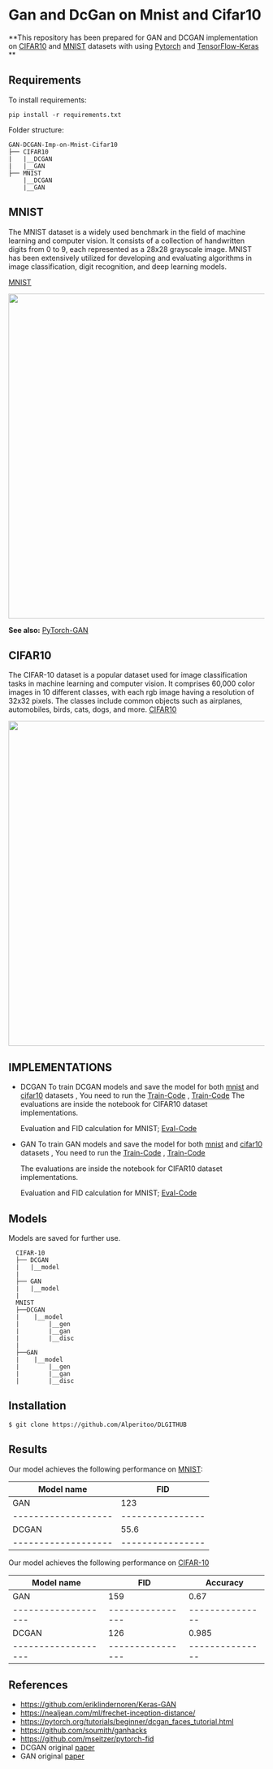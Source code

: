
# Gan and DcGan on Mnist and Cifar10
**This repository has been prepared for GAN and DCGAN implementation on [CIFAR10](#cifar10) and [MNIST](#mnist) datasets with using [Pytorch](https://pytorch.org/) and [TensorFlow-Keras](https://www.tensorflow.org/?hl=tr) **

## Requirements

To install requirements:
```setup
pip install -r requirements.txt
```

Folder structure:

```console
GAN-DCGAN-Imp-on-Mnist-Cifar10
├── CIFAR10
|   |__DCGAN
|   |__GAN
├── MNIST
    |__DCGAN
    |__GAN

```
## MNIST
The MNIST dataset is a widely used benchmark in the field of machine learning and computer vision. It consists of a collection of handwritten digits from 0 to 9, each represented as a 28x28 grayscale image. MNIST has been extensively utilized for developing and evaluating algorithms in image classification, digit recognition, and deep learning models.

[MNIST](https://paperswithcode.com/dataset/mnist)


<p align="center">
    <img src="https://production-media.paperswithcode.com/datasets/MNIST-0000000001-2e09631a_09liOmx.jpg" width="640"\>
</p>

<b>See also:</b> [PyTorch-GAN](https://github.com/eriklindernoren/PyTorch-GAN)

## CIFAR10
The CIFAR-10 dataset is a popular dataset used for image classification tasks in machine learning and computer vision. It comprises 60,000 color images in 10 different classes, with each rgb image having a resolution of 32x32 pixels. The classes include common objects such as airplanes, automobiles, birds, cats, dogs, and more.
[CIFAR10](https://paperswithcode.com/dataset/cifar-10)


<p align="center">
    <img src="https://production-media.paperswithcode.com/datasets/4fdf2b82-2bc3-4f97-ba51-400322b228b1.png" width="640"\>
</p>

## IMPLEMENTATIONS
* DCGAN
  To train DCGAN models and save the model for both [mnist](#mnist) and [cifar10](#cifar10) datasets , 
  You need to run the 
  [Train-Code](MNIST/DCGAN/MNISTDCGAN.ipynb) , [Train-Code](CIFAR-10/DCGAN/DCGAN-CIFAR10.ipynb)
  The evaluations are inside the notebook for CIFAR10 dataset implementations.
  
  Evaluation and FID calculation for MNIST;
   [Eval-Code](MNIST/DCGAN/eval_fid.ipynb) 
* GAN
  To train GAN models and save the model for both [mnist](#mnist) and [cifar10](#cifar10) datasets , 
  You need to run the 
  [Train-Code](MNIST/GAN/GAN-MNIST.ipynb) , [Train-Code](CIFAR-10/GAN/GAN-CIFAR10.ipynb)
  
  The evaluations are inside the notebook for CIFAR10 dataset implementations.
  
  Evaluation and FID calculation for MNIST;
   [Eval-Code](MNIST/GAN/eval_fid.ipynb)

## Models 
  Models are saved for further use.
  ```console
    CIFAR-10
    ├── DCGAN
    |   |__model
    |   
    ├── GAN
    |   |__model
    |
    MNIST
    ├──DCGAN
    |    |__model
    |        |__gen
    |        |__gan
    |        |__disc
    |    
    ├──GAN
    |    |__model
    |        |__gen
    |        |__gan
    |        |__disc
```



## Installation
    $ git clone https://github.com/Alperitoo/DLGITHUB


## Results

Our model achieves the following performance on [MNIST](#mnist):

| Model name         | FID             |  
| ------------------ |---------------- | 
| GAN                |     123         |
|------------------- |---------------- |
| DCGAN              |    55.6         |
|------------------- |---------------- |

Our model achieves the following performance on [CIFAR-10](#cifar10)

| Model name         | FID             | Accuracy       |   
| ------------------ |---------------- |--------------- |
| GAN                |     159         |    0.67        |
|------------------- |---------------- |--------------- |
| DCGAN              |     126         |    0.985       |
|------------------- |---------------- |--------------- |


## References
* https://github.com/eriklindernoren/Keras-GAN
* https://nealjean.com/ml/frechet-inception-distance/
* https://pytorch.org/tutorials/beginner/dcgan_faces_tutorial.html
* https://github.com/soumith/ganhacks
* https://github.com/mseitzer/pytorch-fid
* DCGAN original [paper](https://arxiv.org/abs/1511.06434)
* GAN original [paper](https://arxiv.org/abs/1406.2661)

